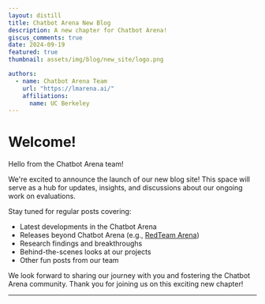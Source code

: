 ```yaml
---
layout: distill
title: Chatbot Arena New Blog
description: A new chapter for Chatbot Arena!
giscus_comments: true
date: 2024-09-19
featured: true
thumbnail: assets/img/blog/new_site/logo.png

authors:
  - name: Chatbot Arena Team
    url: "https://lmarena.ai/"
    affiliations:
      name: UC Berkeley
---
```


# Welcome!

Hello from the Chatbot Arena team!

We're excited to announce the launch of our new blog site! This space will serve as a hub for updates, insights, and discussions about our ongoing work on evaluations.

Stay tuned for regular posts covering:

- Latest developments in the Chatbot Arena
- Releases beyond Chatbot Arena (e.g., [RedTeam Arena](https://redarena.ai))
- Research findings and breakthroughs
- Behind-the-scenes looks at our projects
- Other fun posts from our team

We look forward to sharing our journey with you and fostering the Chatbot Arena community. Thank you for joining us on this exciting new chapter!

---
